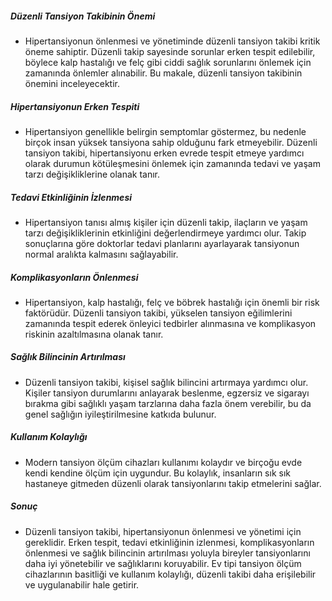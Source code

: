 ##### Düzenli Tansiyon Takibinin Önemi
* Hipertansiyonun önlenmesi ve yönetiminde düzenli tansiyon takibi kritik öneme sahiptir. Düzenli takip sayesinde sorunlar erken tespit edilebilir, böylece kalp hastalığı ve felç gibi ciddi sağlık sorunlarını önlemek için zamanında önlemler alınabilir. Bu makale, düzenli tansiyon takibinin önemini inceleyecektir.

##### Hipertansiyonun Erken Tespiti
* Hipertansiyon genellikle belirgin semptomlar göstermez, bu nedenle birçok insan yüksek tansiyona sahip olduğunu fark etmeyebilir. Düzenli tansiyon takibi, hipertansiyonu erken evrede tespit etmeye yardımcı olarak durumun kötüleşmesini önlemek için zamanında tedavi ve yaşam tarzı değişikliklerine olanak tanır.

##### Tedavi Etkinliğinin İzlenmesi
* Hipertansiyon tanısı almış kişiler için düzenli takip, ilaçların ve yaşam tarzı değişikliklerinin etkinliğini değerlendirmeye yardımcı olur. Takip sonuçlarına göre doktorlar tedavi planlarını ayarlayarak tansiyonun normal aralıkta kalmasını sağlayabilir.

##### Komplikasyonların Önlenmesi
* Hipertansiyon, kalp hastalığı, felç ve böbrek hastalığı için önemli bir risk faktörüdür. Düzenli tansiyon takibi, yükselen tansiyon eğilimlerini zamanında tespit ederek önleyici tedbirler alınmasına ve komplikasyon riskinin azaltılmasına olanak tanır.

##### Sağlık Bilincinin Artırılması
* Düzenli tansiyon takibi, kişisel sağlık bilincini artırmaya yardımcı olur. Kişiler tansiyon durumlarını anlayarak beslenme, egzersiz ve sigarayı bırakma gibi sağlıklı yaşam tarzlarına daha fazla önem verebilir, bu da genel sağlığın iyileştirilmesine katkıda bulunur.

##### Kullanım Kolaylığı
* Modern tansiyon ölçüm cihazları kullanımı kolaydır ve birçoğu evde kendi kendine ölçüm için uygundur. Bu kolaylık, insanların sık sık hastaneye gitmeden düzenli olarak tansiyonlarını takip etmelerini sağlar.

##### Sonuç
* Düzenli tansiyon takibi, hipertansiyonun önlenmesi ve yönetimi için gereklidir. Erken tespit, tedavi etkinliğinin izlenmesi, komplikasyonların önlenmesi ve sağlık bilincinin artırılması yoluyla bireyler tansiyonlarını daha iyi yönetebilir ve sağlıklarını koruyabilir. Ev tipi tansiyon ölçüm cihazlarının basitliği ve kullanım kolaylığı, düzenli takibi daha erişilebilir ve uygulanabilir hale getirir.